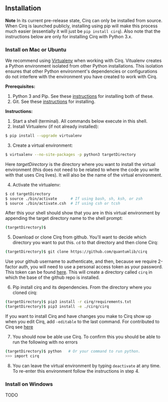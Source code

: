 ## Installation

**Note** In its current pre-release state, Cirq can only be installed
from  source. When Cirq is launched publicly, installing using pip will make
this process much easier (essentially it will just be ```pip install cirq```). 
Also note that the instructions below are only for installing Cirq with 
Python 3.x.

### Install on Mac or Ubuntu

We recommend using [Virtualenv](https://virtualenv.pypa.io/en/stable/) when
working with Cirq.  Vitualenv creates a Python environment isolated from 
other Python installations. This isolation ensures that other Python 
environment's dependencies or configurations do not interfere with the
environment you have created to work with Cirq.

**Prerequisites:**
1. Python 3 and Pip. See these 
[instructions](http://docs.python-guide.org/en/latest/starting/installation/)
for installing both of these. 
2. Git. See these
[instructions](https://git-scm.com/book/en/v2/Getting-Started-Installing-Git)
for installing.  

**Instructions:**
1. Start a shell (terminal). All commands below execute in this shell.
2. Install Virtualenv (if not already installed):
```bash
$ pip install --upgrade virtualenv 
```

3. Create a virtual environment:
```bash
$ virtualenv --no-site-packages -p python3 targetDirectory
```
Here *targetDirectory* is the directory where you want to install the
virtual environment (this does not need to be related to where the code
you write with that uses Cirq lives). It will also be the name of
the virtual environment.

4. Activate the virtualenv:
```bash
$ cd targetDirectory
$ source ./bin/activate      # If using bash, sh, ksh, or zsh
$ source ./bin/activate.csh  # If using csh or tcsh 
```
After this your shell should show that you are in this virtual environment
by appending the target directory name to the shell prompt:
```bash
(targetDirectory)$
```

5. Download or clone Cirq from github.  You'll want to decide 
which directory you want to put this.  ```cd``` to that directory and then
clone Cirq:
```bash
(targetDirectory)$ git clone https://github.com/quantumlib/cirq
```
Use your github username to authenticate, and then, because we require
2-factor auth, you will need to use a personal access token as your
password.  This token can be found 
[here](https://github.com/settings/tokens). This will create a directory
called ```cirq``` in which the base of the github repo is installed.

6. Pip install cirq and its dependencies. From the directory where 
you cloned cirq:
```bash
(targetDirectory)$ pip3 install -r cirq/requirements.txt
(targetDirectory)$ pip3 install -e ./cirq/cirq  
``` 
If you want to install Cirq and have changes you make to Cirq show up
when you edit Cirq, add ```-editable``` to the last command.
For contributed to Cirq see [here](CONTRIBUTING)

7. You should now be able use Cirq. To confirm this you should be able
to run the following with no errors
```bash
(targetDirectory)$ python   # Or your command to run python.
>>> import cirq
```

8. You can leave the virtual environment by typing ```deactivate```
at any time. To re-enter this environment follow the instructions in 
step 4.   

### Install on Windows

TODO
